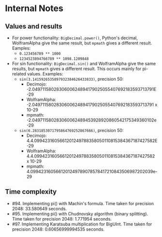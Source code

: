 # Internal Notes

## Values and results

- For power functionality: `BigDecimal.power()`, Python's decimal, WolframAlpha give the same result, but `mpmath` gives a different result. Eamples: 
  - `0.123456789 ** 1000`
  - `1234523894766789 ** 1098.1209848`
- For sin functionality: `BigDecimal.sin()` and WolframAlpha give the same results, but `mpmath` gives a different result. This occurs mainly for pi-related values. Examples:
  - `sin(3.1415926535897932384626433833)`, precision 50:
    - Decimojo:     -2.0497115802830600624894179025055407692183593713791E-29
    - WolframAlpha: -2.0497115802830600624894179025055407692183593713791 x 10-29
    - mpmath:       -2.049711580283060062489453928920860542175349360102e-29
  - `sin(6.2831853071795864769252867666)`, precision 50:
    - Decimojo:     4.4.0994231605661201249788358050110815384367187427582E-29
    - WolframAlpha: 4.4.0994231605661201249788358050110815384367187427582 x 10-29
    - mpmath:       4.0994231605661201249789078578417210843506987202039e-29

## Time complexity

- #94. Implementing pi() with Machin's formula. Time taken for precision 2048: 33.580649 seconds.
- #95. Implementing pi() with Chudnovsky algorithm (binary splitting). Time taken for precision 2048: 1.771954 seconds.
- #97. Implementing Karatsuba multiplication for BigUInt. Time taken for precision 2048: 0.60656999994535 seconds.

